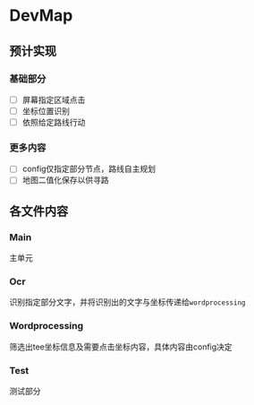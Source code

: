 # DevMap

## 预计实现

### 基础部分

-[ ] 屏幕指定区域点击
-[ ] 坐标位置识别
-[ ] 依照给定路线行动

### 更多内容

-[ ] config仅指定部分节点，路线自主规划
-[ ] 地图二值化保存以供寻路

## 各文件内容

### Main

主单元

### Ocr

识别指定部分文字，并将识别出的文字与坐标传递给`wordprocessing`

### Wordprocessing

筛选出tee坐标信息及需要点击坐标内容，具体内容由config决定

### Test

测试部分